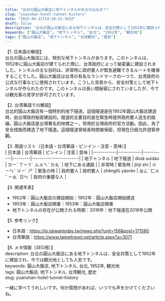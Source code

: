 ```yaml
---
title: "台北の圓山大飯店に地下トンネルがあるのはなぜ？"
slug: "yuanshan-hotel-tunnel-history"
date: "2025-04-21T14:28:31.365Z"
draft: false
description: "台北の圓山大飯店にある地下トンネルは、安全対策として1952年に建設され、今では観光地としても人気です。"
keywords: ["圓山大飯店", "地下トンネル", "台北", "1952年", "観光地"]
tags: ["圓山大飯店", "地下トンネル", "台湾観光", "歴史"]
---
```


【1. 日本語の解説】  
台北の圓山大飯店には、特別な地下トンネルがあります。このトンネルは、1952年に圓山大飯店が建てられた際に、台湾政府によって秘密裏に建設されました。トンネルの主な目的は、非常時に政府要人が緊急避難できるルートを確保することでした。圓山大飯店は台湾の有名なランドマークの一つで、台湾政府の公式な行事などに使用されています。こうした背景から、安全対策として地下トンネルが作られたのです。このトンネルは長い間秘密にされていましたが、今では観光客の見学が許可されています。

【2. 台湾華語での解説】  
台北的圓山大飯店有一個特別的地下隧道。這個隧道是在1952年圓山大飯店建造時，由台灣政府秘密建設的。隧道的主要目的是在緊急時提供政府要人逃生的路線。圓山大飯店是台灣著名的地標之一，常用於台灣政府的官方活動。因此，為了安全措施而建造了地下隧道。這個隧道曾經長時間被保密，但現在已經允許遊客參觀。

【3. 用語リスト（日本語・台湾華語・ピンイン・注音・意味）】  
| 日本語     | 台湾華語     | ピンイン   | 注音     | 意味                     |
|------------|------------|-----------|---------|------------------------|
| 地下トンネル | 地下隧道     | dìxià suìdào | ㄉㄧˋ ㄒㄧㄚˋ ㄙㄨㄟˋ ㄉㄠˋ | 地下にある通路             |
| 非常時     | 緊急時     | jǐnjí shí | ㄐㄧㄣˇ ㄐㄧˊ ㄕˊ | 緊急の時                     |
| 政府要人   | 政府要人   | zhèngfǔ yàorén | ㄓㄥˋ ㄈㄨˇ ㄧㄠˋ ㄖㄣˊ | 政府の重要な人               |

【4. 関連年表】  
- 1952年：圓山大飯店の建設開始｜1952年：圓山大飯店開始建造  
- 1953年：圓山大飯店開業｜1953年：圓山大飯店開業  
- 地下トンネルの存在が公開される時期：2019年｜地下隧道在2019年公開

【5. 参考リンク】  
- 日本語：https://jp.taiwantoday.tw/news.php?unit=156&post=171580  
- 台湾華語：https://www.taipeitravel.net/article.aspx?a=3071

【6. メタ情報（SEO用）】  
description: 台北の圓山大飯店にある地下トンネルは、安全対策として1952年に建設され、今では観光地としても人気です。  
keywords: 圓山大飯店, 地下トンネル, 台北, 1952年, 観光地  
tags: 圓山大飯店, 地下トンネル, 台湾観光, 歴史  
slug: yuanshan-hotel-tunnel-history

一緒に学べてうれしいです。何か質問があれば、いつでも声をかけてくださいね。